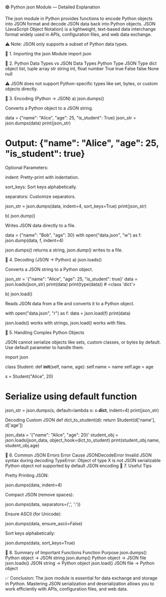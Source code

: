 🟢 Python json Module — Detailed Explanation

The json module in Python provides functions to encode Python objects into JSON format and decode JSON data back into Python objects. JSON (JavaScript Object Notation) is a lightweight, text-based data interchange format widely used in APIs, configuration files, and web data exchange.

⚠️ Note: JSON only supports a subset of Python data types.

🔹 1. Importing the json Module
import json

🔹 2. Python Data Types vs JSON Data Types
Python Type	JSON Type
dict	object
list, tuple	array
str	string
int, float	number
True	true
False	false
None	null

⚠️ JSON does not support Python-specific types like set, bytes, or custom objects directly.

🔹 3. Encoding (Python → JSON)
a) json.dumps()

Converts a Python object to a JSON string.

data = {"name": "Alice", "age": 25, "is_student": True}
json_str = json.dumps(data)
print(json_str)  
# Output: {"name": "Alice", "age": 25, "is_student": true}


Optional Parameters:

indent: Pretty-print with indentation.

sort_keys: Sort keys alphabetically.

separators: Customize separators.

json_str = json.dumps(data, indent=4, sort_keys=True)
print(json_str)

b) json.dump()

Writes JSON data directly to a file.

data = {"name": "Bob", "age": 30}
with open("data.json", "w") as f:
    json.dump(data, f, indent=4)


json.dumps() returns a string, json.dump() writes to a file.

🔹 4. Decoding (JSON → Python)
a) json.loads()

Converts a JSON string to a Python object.

json_str = '{"name": "Alice", "age": 25, "is_student": true}'
data = json.loads(json_str)
print(data)
print(type(data))  # <class 'dict'>

b) json.load()

Reads JSON data from a file and converts it to a Python object.

with open("data.json", "r") as f:
    data = json.load(f)
print(data)


json.loads() works with strings, json.load() works with files.

🔹 5. Handling Complex Python Objects

JSON cannot serialize objects like sets, custom classes, or bytes by default. Use default parameter to handle them.

import json

class Student:
    def __init__(self, name, age):
        self.name = name
        self.age = age

s = Student("Alice", 20)

# Serialize using default function
json_str = json.dumps(s, default=lambda o: o.__dict__, indent=4)
print(json_str)

Decoding Custom JSON
def dict_to_student(d):
    return Student(d['name'], d['age'])

json_data = '{"name": "Alice", "age": 20}'
student_obj = json.loads(json_data, object_hook=dict_to_student)
print(student_obj.name, student_obj.age)

🔹 6. Common JSON Errors
Error	Cause
JSONDecodeError	Invalid JSON syntax during decoding
TypeError: Object of type X is not JSON serializable	Python object not supported by default JSON encoding
🔹 7. Useful Tips

Pretty Printing JSON:

json.dumps(data, indent=4)


Compact JSON (remove spaces):

json.dumps(data, separators=(',', ':'))


Ensure ASCII (for Unicode):

json.dumps(data, ensure_ascii=False)


Sort keys alphabetically:

json.dumps(data, sort_keys=True)

🔹 8. Summary of Important Functions
Function	Purpose
json.dumps()	Python object → JSON string
json.dump()	Python object → JSON file
json.loads()	JSON string → Python object
json.load()	JSON file → Python object

✅ Conclusion:
The json module is essential for data exchange and storage in Python. Mastering JSON serialization and deserialization allows you to work efficiently with APIs, configuration files, and web data.